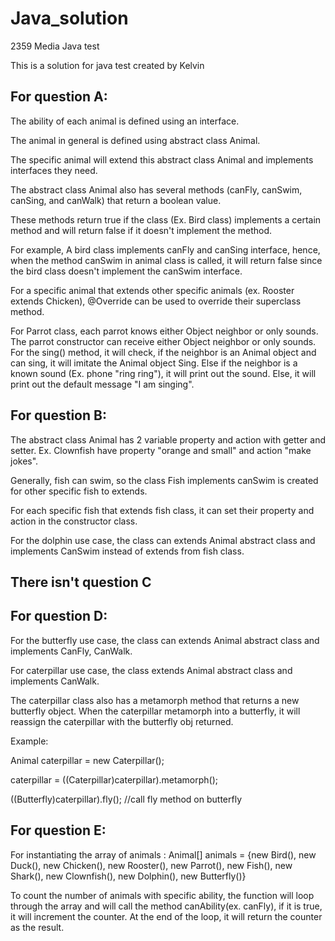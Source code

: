 # Java_solution
2359 Media Java test 


This is a solution for java test created by Kelvin

## For question A:


The ability of each animal is defined using an interface. 

The animal in general is defined using abstract class Animal. 

The specific animal will extend this abstract class Animal and implements interfaces they need.


The abstract class Animal also has several methods (canFly, canSwim, canSing, and canWalk)  that return a boolean value. 

These methods return true if the class (Ex. Bird class) implements a certain method and will return false if it doesn't implement the method. 

For example, A bird class implements canFly and canSing interface, hence, when the method canSwim in animal class is called, it will return false since the bird class doesn't implement the canSwim interface.

For a specific animal that extends other specific animals (ex. Rooster extends Chicken), @Override can be used to override their superclass method.

For Parrot class, each parrot knows either Object neighbor or only sounds. The parrot constructor can receive either Object neighbor or only sounds. 
For the sing() method, it will check, if the neighbor is an Animal object and can sing, it will imitate the Animal object Sing. Else if the neighbor is a known sound (Ex. phone "ring ring"), it will print out the sound. Else, it will print out the default message "I am singing".



## For question B:


The abstract class Animal has 2 variable property and action with getter and setter. Ex. Clownfish have property "orange and small" and action "make jokes". 

Generally, fish can swim, so the class Fish implements canSwim is created for other specific fish to extends. 

For each specific fish that extends fish class, it can set their property and action in the constructor class. 

For the dolphin use case, the class can extends Animal abstract class and implements CanSwim instead of extends from fish class.

## There isn't question C


## For question D:


For the butterfly use case, the class can extends Animal abstract class and implements CanFly, CanWalk.

For caterpillar use case, the class extends Animal abstract class and implements CanWalk. 

The caterpillar class also has a metamorph method that returns a new butterfly object. When the caterpillar metamorph into a butterfly, it will reassign the caterpillar with the butterfly obj returned.

Example: 

Animal caterpillar = new Caterpillar();

caterpillar = ((Caterpillar)caterpillar).metamorph();

((Butterfly)caterpillar).fly(); //call fly method on butterfly



## For question E:


For instantiating the array of animals : 
Animal[] animals = {new Bird(), new Duck(), new Chicken(), new Rooster(), new Parrot(), new Fish(), new Shark(), new Clownfish(), new Dolphin(), new Butterfly()}

To count the number of animals with specific ability, the function will loop through the array and will call the method canAbility(ex. canFly), if it is true, it will increment the counter. 
At the end of the loop, it will return the counter as the result.

